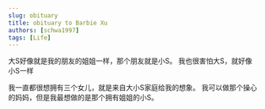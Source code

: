 ```yaml
---
slug: obituary
title: obituary to Barbie Xu
authors: [schwa1997]
tags: [Life]
---
```


大S好像就是我的朋友的姐姐一样，那个朋友就是小S。
我也很害怕大S，就好像小S一样

我一直都很想拥有三个女儿，就是来自大小S家庭给我的想象。
我可以做那个操心的妈妈，但是我最想做的是那个拥有姐姐的小S。


